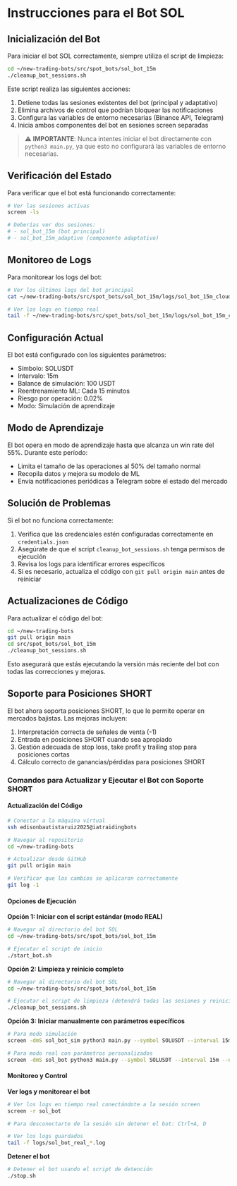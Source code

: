 # Instrucciones para el Bot SOL

## Inicialización del Bot

Para iniciar el bot SOL correctamente, siempre utiliza el script de limpieza:

```bash
cd ~/new-trading-bots/src/spot_bots/sol_bot_15m
./cleanup_bot_sessions.sh
```

Este script realiza las siguientes acciones:
1. Detiene todas las sesiones existentes del bot (principal y adaptativo)
2. Elimina archivos de control que podrían bloquear las notificaciones
3. Configura las variables de entorno necesarias (Binance API, Telegram)
4. Inicia ambos componentes del bot en sesiones screen separadas

> ⚠️ **IMPORTANTE**: Nunca intentes iniciar el bot directamente con `python3 main.py`, ya que esto no configurará las variables de entorno necesarias.

## Verificación del Estado

Para verificar que el bot está funcionando correctamente:

```bash
# Ver las sesiones activas
screen -ls

# Deberías ver dos sesiones:
# - sol_bot_15m (bot principal)
# - sol_bot_15m_adaptive (componente adaptativo)
```

## Monitoreo de Logs

Para monitorear los logs del bot:

```bash
# Ver los últimos logs del bot principal
cat ~/new-trading-bots/src/spot_bots/sol_bot_15m/logs/sol_bot_15m_cloud_simulation_*.log | tail -n 50

# Ver los logs en tiempo real
tail -f ~/new-trading-bots/src/spot_bots/sol_bot_15m/logs/sol_bot_15m_cloud_simulation_*.log
```

## Configuración Actual

El bot está configurado con los siguientes parámetros:
- Símbolo: SOLUSDT
- Intervalo: 15m
- Balance de simulación: 100 USDT
- Reentrenamiento ML: Cada 15 minutos
- Riesgo por operación: 0.02%
- Modo: Simulación de aprendizaje

## Modo de Aprendizaje

El bot opera en modo de aprendizaje hasta que alcanza un win rate del 55%. Durante este período:
- Limita el tamaño de las operaciones al 50% del tamaño normal
- Recopila datos y mejora su modelo de ML
- Envía notificaciones periódicas a Telegram sobre el estado del mercado

## Solución de Problemas

Si el bot no funciona correctamente:

1. Verifica que las credenciales estén configuradas correctamente en `credentials.json`
2. Asegúrate de que el script `cleanup_bot_sessions.sh` tenga permisos de ejecución
3. Revisa los logs para identificar errores específicos
4. Si es necesario, actualiza el código con `git pull origin main` antes de reiniciar

## Actualizaciones de Código

Para actualizar el código del bot:

```bash
cd ~/new-trading-bots
git pull origin main
cd src/spot_bots/sol_bot_15m
./cleanup_bot_sessions.sh
```

Esto asegurará que estás ejecutando la versión más reciente del bot con todas las correcciones y mejoras.

## Soporte para Posiciones SHORT

El bot ahora soporta posiciones SHORT, lo que le permite operar en mercados bajistas. Las mejoras incluyen:

1. Interpretación correcta de señales de venta (-1)
2. Entrada en posiciones SHORT cuando sea apropiado
3. Gestión adecuada de stop loss, take profit y trailing stop para posiciones cortas
4. Cálculo correcto de ganancias/pérdidas para posiciones SHORT

### Comandos para Actualizar y Ejecutar el Bot con Soporte SHORT

#### Actualización del Código
```bash
# Conectar a la máquina virtual
ssh edisonbautistaruiz2025@iatraidingbots

# Navegar al repositorio
cd ~/new-trading-bots

# Actualizar desde GitHub
git pull origin main

# Verificar que los cambios se aplicaron correctamente
git log -1
```

#### Opciones de Ejecución

**Opción 1: Iniciar con el script estándar (modo REAL)**
```bash
# Navegar al directorio del bot SOL
cd ~/new-trading-bots/src/spot_bots/sol_bot_15m

# Ejecutar el script de inicio
./start_bot.sh
```

**Opción 2: Limpieza y reinicio completo**
```bash
# Navegar al directorio del bot SOL
cd ~/new-trading-bots/src/spot_bots/sol_bot_15m

# Ejecutar el script de limpieza (detendrá todas las sesiones y reiniciará en modo simulación)
./cleanup_bot_sessions.sh
```

**Opción 3: Iniciar manualmente con parámetros específicos**
```bash
# Para modo simulación
screen -dmS sol_bot_sim python3 main.py --symbol SOLUSDT --interval 15m --simulation --use-ml --risk 0.02

# Para modo real con parámetros personalizados
screen -dmS sol_bot python3 main.py --symbol SOLUSDT --interval 15m --use-ml --retrain-interval 60 --risk 0.02 --status-interval 1
```

#### Monitoreo y Control

**Ver logs y monitorear el bot**
```bash
# Ver los logs en tiempo real conectándote a la sesión screen
screen -r sol_bot

# Para desconectarte de la sesión sin detener el bot: Ctrl+A, D

# Ver los logs guardados
tail -f logs/sol_bot_real_*.log
```

**Detener el bot**
```bash
# Detener el bot usando el script de detención
./stop.sh
```
